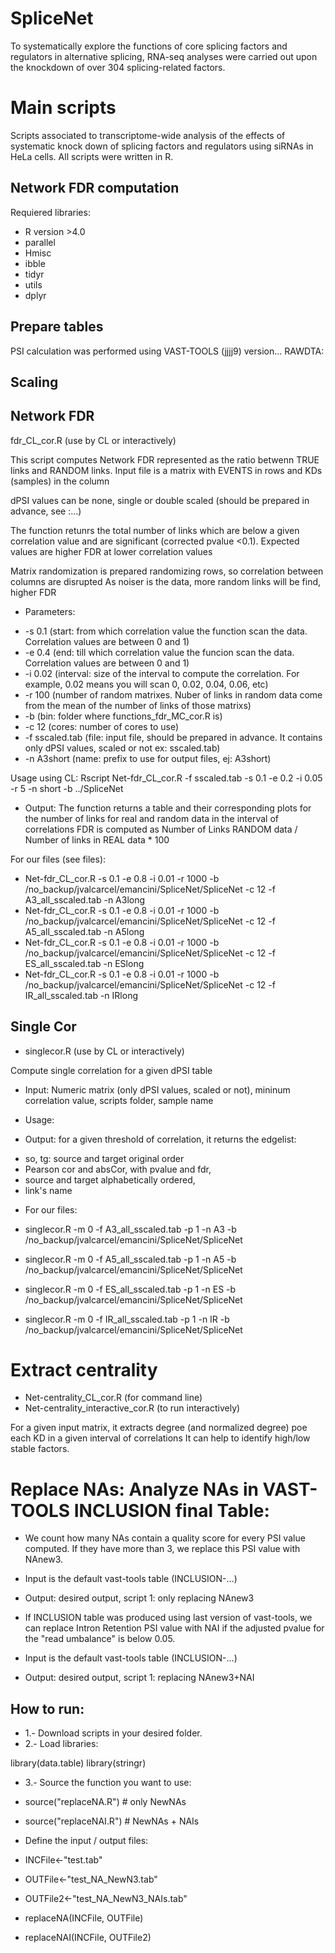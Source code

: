 # SpliceNet

To  systematically  explore  the  functions  of  core  splicing  factors  and regulators  in  alternative  splicing,  RNA-seq  analyses  were  carried  out  upon  the knockdown  of  over  304  splicing-related  factors.  

# Main scripts

Scripts associated to transcriptome-wide analysis of the effects of systematic knock down of splicing factors and regulators using siRNAs in HeLa cells.
All scripts were written in R. 

## Network FDR computation

Requiered libraries:
* R version >4.0
* parallel
* Hmisc
* ibble
* tidyr
* utils
* dplyr

## Prepare tables
PSI calculation was performed using VAST-TOOLS (jjjj9) version...
RAWDTA:

## Scaling

## Network FDR
fdr_CL_cor.R (use by CL or interactively)

This script computes Network FDR represented as the ratio betwenn TRUE links and RANDOM links. Input file is a matrix with EVENTS in rows and KDs (samples) in the column

dPSI values can be none, single or double scaled (should be prepared in advance, see :...)

The function retunrs the total number of links which are below a given correlation value and are significant (corrected pvalue <0.1).
Expected values are higher FDR at lower correlation values

Matrix randomization is prepared randomizing rows, so correlation between columns are disrupted
As noiser is the data, more random links will be find, higher FDR

* Parameters:

- -s 0.1 (start: from which correlation value the function scan the data. Correlation values are between 0 and 1)
- -e 0.4  (end: till which correlation value the funcion scan the data. Correlation values are between 0 and 1)
- -i 0.02 (interval: size of the interval to compute the correlation.  For example, 0.02 means you will scan 0, 0.02, 0.04, 0.06, etc)
- -r 100 (number of random matrixes. Nuber of links in random data come from the mean of the number of links of those matrixs)
- -b (bin: folder where functions_fdr_MC_cor.R is)
- -c 12 (cores: number of cores to use)
- -f sscaled.tab (file: input file, should be prepared in advance. It contains only dPSI values, scaled or not  ex: sscaled.tab) 
- -n A3short (name: prefix to use for output files, ej: A3short)

Usage using CL: Rscript Net-fdr_CL_cor.R -f sscaled.tab  -s 0.1 -e 0.2 -i 0.05  -r 5 -n short -b ../SpliceNet 

* Output:
The function returns a table and their corresponding plots for the number of links for real and random data in the interval of correlations
FDR is computed as Number of Links RANDOM data / Number of links in REAL data * 100


For our files (see files):

* Net-fdr_CL_cor.R -s 0.1 -e 0.8 -i 0.01 -r 1000 -b /no_backup/jvalcarcel/emancini/SpliceNet/SpliceNet -c 12     -f  A3_all_sscaled.tab -n A3long
* Net-fdr_CL_cor.R -s 0.1 -e 0.8 -i 0.01 -r 1000 -b /no_backup/jvalcarcel/emancini/SpliceNet/SpliceNet -c 12  -f A5_all_sscaled.tab -n A5long
* Net-fdr_CL_cor.R -s 0.1 -e 0.8 -i 0.01 -r 1000 -b /no_backup/jvalcarcel/emancini/SpliceNet/SpliceNet -c 12  -f ES_all_sscaled.tab -n ESlong
* Net-fdr_CL_cor.R -s 0.1 -e 0.8 -i 0.01 -r 1000 -b /no_backup/jvalcarcel/emancini/SpliceNet/SpliceNet -c 12  -f IR_all_sscaled.tab -n IRlong

## Single Cor
* singlecor.R (use by CL or interactively)

Compute single correlation for a given dPSI table
* Input: Numeric matrix (only dPSI values, scaled or not), mininum correlation value, scripts folder, sample name

- Usage:

* Output: for a given threshold of correlation, it returns the edgelist: 
-   so, tg: source and target original order
-   Pearson cor and absCor, with  pvalue and fdr,
-  source and target alphabetically ordered,
-   link's name

* For our files:

* singlecor.R -m 0 -f A3_all_sscaled.tab  -p  1 -n A3 -b /no_backup/jvalcarcel/emancini/SpliceNet/SpliceNet
* singlecor.R -m 0 -f A5_all_sscaled.tab  -p 1 -n A5 -b /no_backup/jvalcarcel/emancini/SpliceNet/SpliceNet
* singlecor.R -m 0 -f ES_all_sscaled.tab  -p 1 -n ES -b /no_backup/jvalcarcel/emancini/SpliceNet/SpliceNet
* singlecor.R -m 0 -f IR_all_sscaled.tab  -p 1 -n IR -b /no_backup/jvalcarcel/emancini/SpliceNet/SpliceNet

# Extract centrality
-  Net-centrality_CL_cor.R (for command line)
-  Net-centrality_interactive_cor.R (to run interactively)

For a given input matrix, it extracts degree (and normalized degree) poe each KD in a given interval of correlations
It can help to identify high/low stable factors.

#  Replace NAs: Analyze NAs in VAST-TOOLS INCLUSION final Table: 

* We count how many NAs contain a quality score for every PSI value computed. If they have more than 3, we replace this PSI value with NAnew3. 
* Input is the default vast-tools table (INCLUSION-...)
* Output: desired output, script 1: only replacing NAnew3

* If INCLUSION table was produced using last version of vast-tools, we can replace Intron Retention PSI value with NAI  if the adjusted pvalue for the "read umbalance" is below 0.05. 

* Input is the default vast-tools table (INCLUSION-...)
* Output: desired output, script 1: replacing NAnew3+NAI

## How to run:
- 1.- Download scripts in your desired folder.
- 2.- Load libraries:

library(data.table)
library(stringr)

- 3.- Source the function you want to use:

- source("replaceNA.R") # only NewNAs
- source("replaceNAI.R") # NewNAs + NAIs

* Define the input / output files:

- INCFile<-"test.tab"
- OUTFile<-"test_NA_NewN3.tab"
- OUTFile2<-"test_NA_NewN3_NAIs.tab"

- replaceNA(INCFile, OUTFile)
- replaceNAI(INCFile, OUTFile2)

